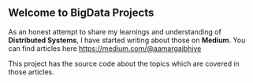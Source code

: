 ## Welcome to BigData Projects
As an honest attempt to share my learnings and understanding of **Distributed Systems**, I have started writing about those on **Medium**. 
You can find articles here https://medium.com/@aamargajbhiye

This project has the source code about the topics which are covered in those articles.
